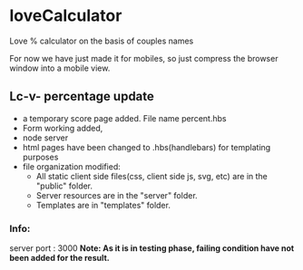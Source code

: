 # loveCalculator
Love % calculator on the basis of couples names

For now we have just made it for mobiles, so just compress the browser window into a mobile view.


## Lc-v- percentage update
- a temporary score page added. File name percent.hbs
- Form working added,
- node server
- html pages have been changed to .hbs(handlebars) for templating purposes
- file organization modified:
  - All static client side files(css, client side js, svg, etc) are in the "public" folder.
  - Server resources are in the "server" folder.
  - Templates are in "templates" folder.


### Info:
server port : 3000
**Note: As it is in testing phase, failing condition have not been added for the result.** 

